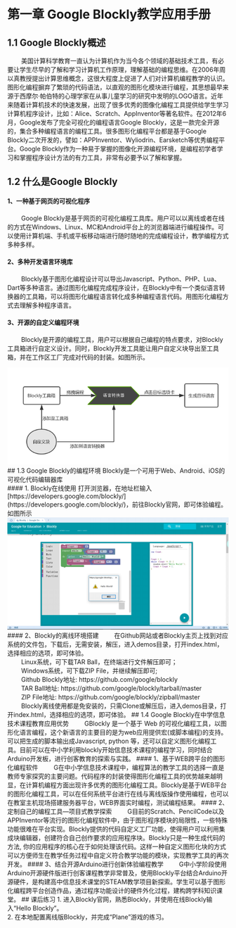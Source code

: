 
# 第一章 Google Blockly教学应用手册
## 1.1 Google Blockly概述
&nbsp;&nbsp;&nbsp;&nbsp;&nbsp;&nbsp;&nbsp;&nbsp;美国计算科学教育一直认为计算机作为当今各个领域的基础技术工具，有必要让学生尽早的了解和学习计算机工作原理，理解基础的编程思维。在2006年周以真教授提出计算思维概念，这很大程度上促进了人们对计算机编程教学的认识。图形化编程摒弃了繁琐的代码语法，以直观的图形化模块进行编程，其思想最早来源于西摩尔·帕伯特的心理学家在从事儿童学习的研究中发明的LOGO语言。近年来随着计算机技术的快速发展，出现了很多优秀的图像化编程工具提供给学生学习计算机程序设计，比如：Alice、Scratch、AppInventor等著名软件。在2012年6月，Google发布了完全可视化的编程语言Google Blockly，这是一款完全开源的，集合多种编程语言的编程工具。很多图形化编程平台都是基于Google Blockly二次开发的，譬如：APPInventor、Wyliodrin、Earsketch等优秀编程平台。Google Blockly作为一种易于掌握的图像化开源编程环境，是编程初学者学习和掌握程序设计方法的有力工具，非常有必要予以了解和掌握。
## 1.2 什么是Google Blockly
#### 1、一种基于网页的可视化程序
&nbsp;&nbsp;&nbsp;&nbsp;&nbsp;&nbsp;&nbsp;&nbsp;Google Blockly是基于网页的可视化编程工具库。用户可以以离线或者在线的方式在Windows、Linux、MC和Android平台上的浏览器端进行编程操作。可以使用计算机端、手机或平板移动端进行随时随地的完成编程设计，教学编程方式多种多样。
#### 2、多种开发语言环境库
&nbsp;&nbsp;&nbsp;&nbsp;&nbsp;&nbsp;&nbsp;&nbsp;Blockly基于图形化编程设计可以导出Javascript、Python、PHP、Lua、Dart等多种语言。通过图形化编程完成程序设计，在Blockly中有一个类似语言转换器的工具箱，可以将图形化编程语言转化成多种编程语言代码。用图形化编程方式去理解多种程序语言。
#### 3、开源的自定义编程环境
&nbsp;&nbsp;&nbsp;&nbsp;&nbsp;&nbsp;&nbsp;&nbsp;Blockly是开源的编程工具，用户可以根据自己编程的特点要求，对Blockly工具箱进行自定义设计。同时，Blockly开发工具能让用户自定义块导出至工具箱，并在工作区工厂完成对代码的封装。如图所示。
<center><img src="/assets/p2.png"/></center>
## 1.3 Google Blockly的编程环境
Blockly是一个可用于Web、Android、iOS的可视化代码编辑器库<br>
#### 1. Blockly在线使用
打开浏览器，在地址栏输入[https://developers.google.com/blockly/](https://developers.google.com/blockly/)，前往Blockly官网，即可体验编程。如图所示
<center><img src="/assets/p3.png"/></center>
#### 2、Blockly的离线环境搭建
&nbsp;&nbsp;&nbsp;&nbsp;&nbsp;&nbsp;&nbsp;&nbsp;在Github网站或者Blockly主页上找到对应系统的文件包，下载后，无需安装，解压，进入demos目录，打开index.html，选择相应的选项，即可体验。<br>
&nbsp;&nbsp;&nbsp;&nbsp;&nbsp;&nbsp;&nbsp;&nbsp;Linux系统，可下载TAR Ball，在终端进行文件解压即可；<br>
&nbsp;&nbsp;&nbsp;&nbsp;&nbsp;&nbsp;&nbsp;&nbsp;Windows系统，可下载ZIP File，并继续解压即可;<br>
&nbsp;&nbsp;&nbsp;&nbsp;&nbsp;&nbsp;&nbsp;&nbsp;Github Blockly地址: https://github.com/google/blockly<br>
     &nbsp;&nbsp;&nbsp;&nbsp;&nbsp;&nbsp;&nbsp;&nbsp;TAR Ball地址: https://github.com/google/blockly/tarball/master<br>
     &nbsp;&nbsp;&nbsp;&nbsp;&nbsp;&nbsp;&nbsp;&nbsp;ZIP File地址: https://github.com/google/blockly/zipball/master<br>
&nbsp;&nbsp;&nbsp;&nbsp;&nbsp;&nbsp;&nbsp;&nbsp;Blockly离线使用都是免安装的，只需Clone或解压后，进入demos目录，打开index.html，选择相应的选项，即可体验。
## 1.4 Google Blockly在中学信息技术课程教育应用优势 
&nbsp;&nbsp;&nbsp;&nbsp;&nbsp;&nbsp;&nbsp;&nbsp;GBlockly 是一个基于 Web 的可视化编程工具，以图形化语言编程，这个新语言的主要目的是为web应用提供宏(或脚本编程)的支持。可以把生成的脚本输出成Javascript, python 等，还可以自定义图形化编程工具。目前可以在中小学利用blockly开始信息技术课程的编程学习，同时结合Arduino开发板，进行创客教育的探索与实践。
#### 1、基于WEB跨平台的图形化编程软件
&nbsp;&nbsp;&nbsp;&nbsp;&nbsp;&nbsp;&nbsp;&nbsp;G在中小学信息技术课程中，编程算法的教学工具的选择一直是教师专家探究的主要问题。代码程序的封装使得图形化编程工具的优势越来越明显，在计算机编程方面出现许多优秀的图形化编程工具。Blockly是基于WEB平台的图形化编程工具，可以在任何系统平台进行在线与离线版操作使用编程，也可以在教室主机现场搭建服务器平台，WEB界面实时编程，测试编程结果。
#### 2、定制自己的编程工具—项目式教学探索
&nbsp;&nbsp;&nbsp;&nbsp;&nbsp;&nbsp;&nbsp;&nbsp;G目前的Scratch、PencilCode以及APPInventor等流行的图形化编程软件中，由于图形程序模块的局限性，一些特殊功能很难在平台实现。Blockly提供的代码自定义工厂功能，使得用户可以利用集成块编辑器，创建符合自己创作要求的应用程序块。Blockly只是一种生成代码的方法, 你的应用程序的核心在于如何处理该代码。这样一种自定义图形化块的方式可以方便师生在教学任务过程中自定义符合教学功能的模块，实现教学工具的再次开发。
#### 3、结合开源Arduino进行创新体验编程教学
&nbsp;&nbsp;&nbsp;&nbsp;&nbsp;&nbsp;&nbsp;&nbsp;G中小学阶段使用Arduino开源硬件版进行创客课程教学非常普及，使用Blockly平台结合Arduino开源硬件，是构建高中信息技术课堂的STEAM教学项目新探索。学生可以基于图形化编程跨平台创造作品，通过程序功能设计的硬件外化过程，建构跨学科知识课堂。
## 课后练习
1. 进入Blockly官网，熟悉Blockly，并使用在线Blockly输入“Hello Blockly”。<br>
2. 在本地配置离线版Blockly，并完成“Plane”游戏的练习。